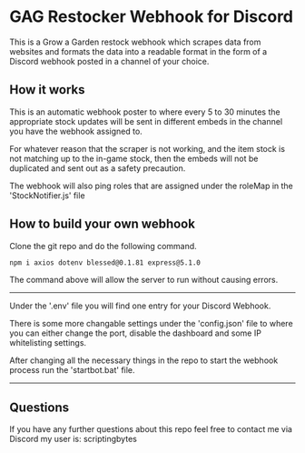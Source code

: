 
# GAG Restocker Webhook for Discord

This is a Grow a Garden restock webhook which scrapes data from websites and formats the data into a readable format in the form of a Discord webhook posted in a channel of your choice.

## How it works

This is an automatic webhook poster to where every 5 to 30 minutes the appropriate stock updates will be sent in different embeds in the channel you have the webhook assigned to.

For whatever reason that the scraper is not working, and the item stock is not matching up to the in-game stock, then the embeds will not be duplicated and sent out as a safety precaution.

The webhook will also ping roles that are assigned under the roleMap in the 'StockNotifier.js' file

## How to build your own webhook

Clone the git repo and do the following command.

```bash
npm i axios dotenv blessed@0.1.81 express@5.1.0
```

The command above will allow the server to run without causing errors.

---

Under the '.env' file you will find one entry for your Discord Webhook.

There is some more changable settings under the 'config.json' file to where you can either change the port, disable the dashboard and some IP whitelisting settings.

After changing all the necessary things in the repo to start the webhook process run the 'startbot.bat' file.

---

## Questions

If you have any further questions about this repo feel free to contact me via Discord my user is: scriptingbytes
